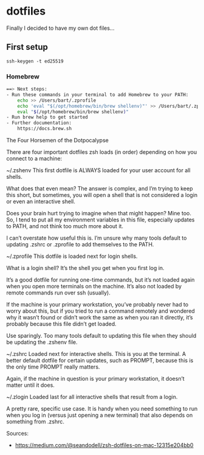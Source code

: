 # dotfiles
Finally I decided to have my own dot files...

## First setup

```
ssh-keygen -t ed25519
```

### Homebrew

```bash
==> Next steps:
- Run these commands in your terminal to add Homebrew to your PATH:
    echo >> /Users/bart/.zprofile
    echo 'eval "$(/opt/homebrew/bin/brew shellenv)"' >> /Users/bart/.zprofile
    eval "$(/opt/homebrew/bin/brew shellenv)"
- Run brew help to get started
- Further documentation:
    https://docs.brew.sh
```




The Four Horsemen of the Dotpocalypse

There are four important dotfiles zsh loads (in order) depending on how you connect to a machine:

~/.zshenv
This first dotfile is ALWAYS loaded for your user account for all shells.

What does that even mean? The answer is complex, and I’m trying to keep this short, but sometimes, you will open a shell that is not considered a login or even an interactive shell.

Does your brain hurt trying to imagine when that might happen? Mine too. So, I tend to put all my environment variables in this file, especially updates to PATH, and not think too much more about it.

I can’t overstate how useful this is. I’m unsure why many tools default to updating .zshrc or .zprofile to add themselves to the PATH.

~/.zprofile
This dotfile is loaded next for login shells.

What is a login shell? It’s the shell you get when you first log in.

It’s a good dotfile for running one-time commands, but it’s not loaded again when you open more terminals on the machine. It’s also not loaded by remote commands run over ssh (usually).

If the machine is your primary workstation, you’ve probably never had to worry about this, but if you tried to run a command remotely and wondered why it wasn’t found or didn’t work the same as when you ran it directly, it’s probably because this file didn’t get loaded.

Use sparingly. Too many tools default to updating this file when they should be updating the .zshenv file.

~/.zshrc
Loaded next for interactive shells. This is you at the terminal. A better default dotfile for certain updates, such as PROMPT, because this is the only time PROMPT really matters.

Again, if the machine in question is your primary workstation, it doesn’t matter until it does.

~/.zlogin
Loaded last for all interactive shells that result from a login.

A pretty rare, specific use case. It is handy when you need something to run when you log in (versus just opening a new terminal) that also depends on something from .zshrc.

Sources:

- https://medium.com/@seandodell/zsh-dotfiles-on-mac-12315e204bb0

